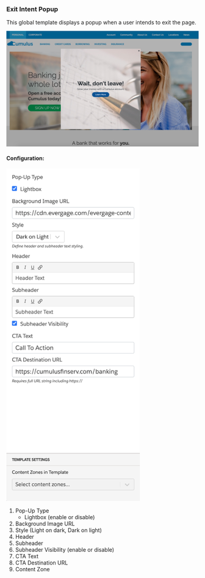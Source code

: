 ### Exit Intent Popup

This global template displays a popup when a user intends to exit the page.

![Exit Intent Pop-Up Template](/exit-intent-popup/template.png)

#### Configuration:
<img src="config.png" alt="Exit Intent Pop-Up Configuration" width="350px"/>

1. Pop-Up Type
   - Lightbox (enable or disable)
2. Background Image URL
3. Style (Light on dark, Dark on light)
4. Header
5. Subheader
6. Subheader Visibility (enable or disable)
7. CTA Text
8. CTA Destination URL
10. Content Zone